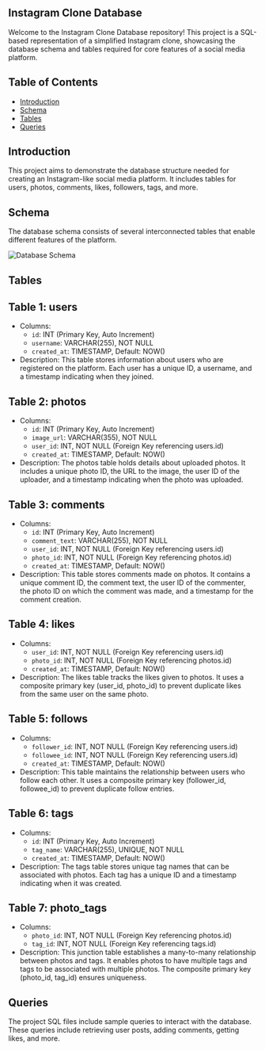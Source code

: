## Instagram Clone Database

Welcome to the Instagram Clone Database repository! This project is a SQL-based representation of a simplified Instagram clone, showcasing the database schema and tables required for core features of a social media platform.

## Table of Contents

- [Introduction](#introduction)
- [Schema](#schema)
- [Tables](#tables)
- [Queries](#queries)


## Introduction

This project aims to demonstrate the database structure needed for creating an Instagram-like social media platform. It includes tables for users, photos, comments, likes, followers, tags, and more.

## Schema

The database schema consists of several interconnected tables that enable different features of the platform.

![Database Schema](https://github.com/VishalAnna/Instagram-Clone-Project/assets/95202004/320c680a-b289-43c9-a1d0-07d169c2bdc0)
## Tables


## Table 1: users
- Columns:
  - `id`: INT (Primary Key, Auto Increment)
  - `username`: VARCHAR(255), NOT NULL
  - `created_at`: TIMESTAMP, Default: NOW()
- Description: This table stores information about users who are registered on the platform. Each user has a unique ID, a username, and a timestamp indicating when they joined.

## Table 2: photos
- Columns:
  - `id`: INT (Primary Key, Auto Increment)
  - `image_url`: VARCHAR(355), NOT NULL
  - `user_id`: INT, NOT NULL (Foreign Key referencing users.id)
  - `created_at`: TIMESTAMP, Default: NOW()
- Description: The photos table holds details about uploaded photos. It includes a unique photo ID, the URL to the image, the user ID of the uploader, and a timestamp indicating when the photo was uploaded.

## Table 3: comments
- Columns:
  - `id`: INT (Primary Key, Auto Increment)
  - `comment_text`: VARCHAR(255), NOT NULL
  - `user_id`: INT, NOT NULL (Foreign Key referencing users.id)
  - `photo_id`: INT, NOT NULL (Foreign Key referencing photos.id)
  - `created_at`: TIMESTAMP, Default: NOW()
- Description: This table stores comments made on photos. It contains a unique comment ID, the comment text, the user ID of the commenter, the photo ID on which the comment was made, and a timestamp for the comment creation.

## Table 4: likes
- Columns:
  - `user_id`: INT, NOT NULL (Foreign Key referencing users.id)
  - `photo_id`: INT, NOT NULL (Foreign Key referencing photos.id)
  - `created_at`: TIMESTAMP, Default: NOW()
- Description: The likes table tracks the likes given to photos. It uses a composite primary key (user_id, photo_id) to prevent duplicate likes from the same user on the same photo.

## Table 5: follows
- Columns:
  - `follower_id`: INT, NOT NULL (Foreign Key referencing users.id)
  - `followee_id`: INT, NOT NULL (Foreign Key referencing users.id)
  - `created_at`: TIMESTAMP, Default: NOW()
- Description: This table maintains the relationship between users who follow each other. It uses a composite primary key (follower_id, followee_id) to prevent duplicate follow entries.

## Table 6: tags
- Columns:
  - `id`: INT (Primary Key, Auto Increment)
  - `tag_name`: VARCHAR(255), UNIQUE, NOT NULL
  - `created_at`: TIMESTAMP, Default: NOW()
- Description: The tags table stores unique tag names that can be associated with photos. Each tag has a unique ID and a timestamp indicating when it was created.

## Table 7: photo_tags
- Columns:
  - `photo_id`: INT, NOT NULL (Foreign Key referencing photos.id)
  - `tag_id`: INT, NOT NULL (Foreign Key referencing tags.id)
- Description: This junction table establishes a many-to-many relationship between photos and tags. It enables photos to have multiple tags and tags to be associated with multiple photos. The composite primary key (photo_id, tag_id) ensures uniqueness.



## Queries

The project SQL files include sample queries to interact with the database. These queries include retrieving user posts, adding comments, getting likes, and more.








